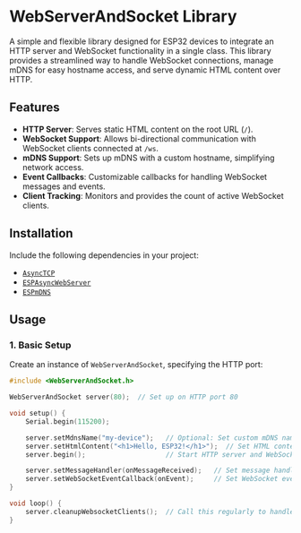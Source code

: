 # WebServerAndSocket Library

A simple and flexible library designed for ESP32 devices to integrate an HTTP server and WebSocket functionality in a single class. This library provides a streamlined way to handle WebSocket connections, manage mDNS for easy hostname access, and serve dynamic HTML content over HTTP.

## Features
- **HTTP Server**: Serves static HTML content on the root URL (`/`).
- **WebSocket Support**: Allows bi-directional communication with WebSocket clients connected at `/ws`.
- **mDNS Support**: Sets up mDNS with a custom hostname, simplifying network access.
- **Event Callbacks**: Customizable callbacks for handling WebSocket messages and events.
- **Client Tracking**: Monitors and provides the count of active WebSocket clients.

## Installation
Include the following dependencies in your project:
- [`AsyncTCP`](https://github.com/me-no-dev/AsyncTCP)
- [`ESPAsyncWebServer`](https://github.com/me-no-dev/ESPAsyncWebServer)
- [`ESPmDNS`](https://www.arduino.cc/reference/en/libraries/esp-mdns/)

## Usage

### 1. Basic Setup

Create an instance of `WebServerAndSocket`, specifying the HTTP port:
```cpp
#include <WebServerAndSocket.h>

WebServerAndSocket server(80);  // Set up on HTTP port 80

void setup() {
    Serial.begin(115200);

    server.setMdnsName("my-device");   // Optional: Set custom mDNS name
    server.setHtmlContent("<h1>Hello, ESP32!</h1>");  // Set HTML content for HTTP server
    server.begin();                    // Start HTTP server and WebSocket

    server.setMessageHandler(onMessageReceived);   // Set message handler
    server.setWebSocketEventCallback(onEvent);     // Set WebSocket event callback
}

void loop() {
    server.cleanupWebsocketClients();  // Call this regularly to handle WebSocket clients
}